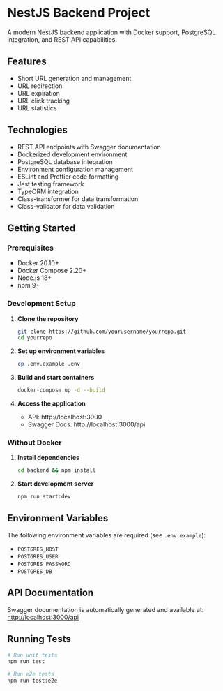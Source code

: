 # NestJS Backend Project

A modern NestJS backend application with Docker support, PostgreSQL integration, and REST API capabilities.

## Features

- Short URL generation and management
- URL redirection
- URL expiration
- URL click tracking
- URL statistics

## Technologies

- REST API endpoints with Swagger documentation
- Dockerized development environment
- PostgreSQL database integration
- Environment configuration management
- ESLint and Prettier code formatting
- Jest testing framework
- TypeORM integration
- Class-transformer for data transformation
- Class-validator for data validation

## Getting Started

### Prerequisites

- Docker 20.10+
- Docker Compose 2.20+
- Node.js 18+
- npm 9+

### Development Setup

1. **Clone the repository**
   ```bash
   git clone https://github.com/yourusername/yourrepo.git
   cd yourrepo
   ```

2. **Set up environment variables**
   ```bash
   cp .env.example .env
   ```

3. **Build and start containers**
   ```bash
   docker-compose up -d --build
   ```

4. **Access the application**
   - API: http://localhost:3000
   - Swagger Docs: http://localhost:3000/api

### Without Docker

1. **Install dependencies**
   ```bash
   cd backend && npm install
   ```

2. **Start development server**
   ```bash
   npm run start:dev
   ```

## Environment Variables

The following environment variables are required (see `.env.example`):

- `POSTGRES_HOST`
- `POSTGRES_USER`
- `POSTGRES_PASSWORD`
- `POSTGRES_DB`

## API Documentation

Swagger documentation is automatically generated and available at:
[http://localhost:3000/api](http://localhost:3000/api)

## Running Tests

```bash
# Run unit tests
npm run test

# Run e2e tests
npm run test:e2e
```

